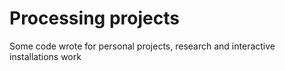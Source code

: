 # Processing projects

Some code wrote for personal projects, research and interactive installations work

